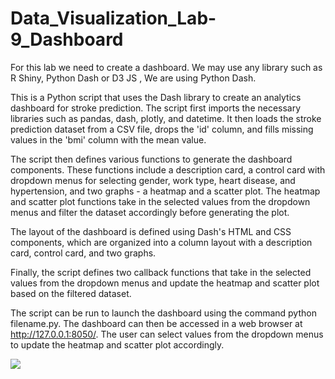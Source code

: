 # Data_Visualization_Lab-9_Dashboard

For this lab we need to create a dashboard.
We may use any library such as R Shiny, Python Dash or D3 JS , We are using Python Dash.

This is a Python script that uses the Dash library to create an analytics dashboard for stroke prediction. The script first imports the necessary libraries such as pandas, dash, plotly, and datetime. It then loads the stroke prediction dataset from a CSV file, drops the 'id' column, and fills missing values in the 'bmi' column with the mean value.

The script then defines various functions to generate the dashboard components. These functions include a description card, a control card with dropdown menus for selecting gender, work type, heart disease, and hypertension, and two graphs - a heatmap and a scatter plot. The heatmap and scatter plot functions take in the selected values from the dropdown menus and filter the dataset accordingly before generating the plot.

The layout of the dashboard is defined using Dash's HTML and CSS components, which are organized into a column layout with a description card, control card, and two graphs.

Finally, the script defines two callback functions that take in the selected values from the dropdown menus and update the heatmap and scatter plot based on the filtered dataset.

The script can be run to launch the dashboard using the command python filename.py. The dashboard can then be accessed in a web browser at http://127.0.0.1:8050/. The user can select values from the dropdown menus to update the heatmap and scatter plot accordingly.

![](https://github.com/PoonamSuthar/Data_Visualization_Lab-9_Dashboard/blob/main/dashboard_GIF.gif)


